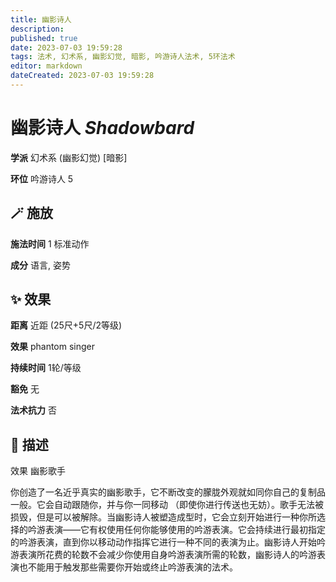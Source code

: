 ```yaml
---
title: 幽影诗人
description: 
published: true
date: 2023-07-03 19:59:28
tags: 法术, 幻术系, 幽影幻觉, 暗影, 吟游诗人法术, 5环法术
editor: markdown
dateCreated: 2023-07-03 19:59:28
---
```


# **幽影诗人** *Shadowbard*

**学派** 幻术系 (幽影幻觉) \[暗影\] 

**环位** 吟游诗人 5

## 🪄 施放

**施法时间** 1 标准动作

**成分** 语言, 姿势

## ✨ 效果  

**距离** 近距 (25尺+5尺/2等级) 

**效果** phantom singer 

**持续时间** 1轮/等级 

**豁免** 无

**法术抗力** 否

## 📖 描述

效果          幽影歌手

你创造了一名近乎真实的幽影歌手，它不断改变的朦胧外观就如同你自己的复制品一般。它会自动跟随你，并与你一同移动 （即使你进行传送也无妨）。歌手无法被损毁，但是可以被解除。当幽影诗人被塑造成型时，它会立刻开始进行一种你所选择的吟游表演——它有权使用任何你能够使用的吟游表演。它会持续进行最初指定的吟游表演，直到你以移动动作指挥它进行一种不同的表演为止。幽影诗人开始吟游表演所花费的轮数不会减少你使用自身吟游表演所需的轮数，幽影诗人的吟游表演也不能用于触发那些需要你开始或终止吟游表演的法术。
    